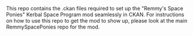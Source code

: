 This repo contains the .ckan files required to set up the "Remmy's Space Ponies" Kerbal Space Program mod seamlessly in CKAN.
For instructions on how to use this repo to get the mod to show up, please look at the main RemmySpacePonies repo for the mod.
